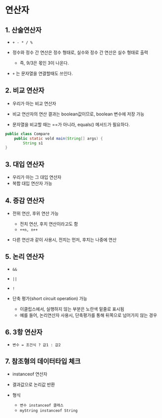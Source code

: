 # 연산자

## 1. 산술연산자

- `+ - * / %`
- 정수와 정수 간 연산은 정수 형태로, 실수와 정수 간 연산은 실수 형태로 출력
  - 즉, 9/3은 몫인 3이 나온다.

- `+` 는 문자열을 연결할때도 쓰인다.

## 2. 비교 연산자

- 우리가 아는 비교 연산자
- 비교 연산자의 연산 결과는 boolean값이므로, boolean 변수에 저장 가능

- 문자열을 비교할 때는 ==가 아니라, equals() 메서드가 필요하다.



```java
public class Compare
    public static vold main(String[] args) {
    	String s1
}
```



## 3. 대입 연산자

- 우리가 아는 그 대입 연산자
- 복합 대입 연산자 가능



## 4. 증감 연산자

- 전위 연산, 후위 연산 가능
  - 전치 연산, 후치 연산이라고도 함
  - `++n, n++`
  
- 다른 연산과 같이 사용시, 전치는 먼저, 후치는 나중에 연산

## 5. 논리 연산자

- `&&`
- `||`
- `!`

- 단축 평가(short circuit operation) 가능
  - 이클립스에서, 실행하지 않는 부분은 노란색 밑줄로 표시됨
  - 예를 들어, 논리연산자 사용시, 단축평가를 통해 뒤쪽으로 넘어가지 않는 경우




## 6. 3항 연산자

- `변수 = 조건식 ? 값1 : 값2`



## 7. 참조형의 데이터타입 체크

- instanceof 연산자

- 결과값으로 논리값 반환
- 형식
  - `변수 instanceof 클래스`
  - `myString instanceof String`